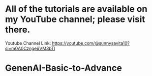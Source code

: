 # All of the tutorials are available on my YouTube channel; please visit there.

Youtube Channel Link: https://youtube.com/@sunnysavita10?si=m0A0Cznge6VM3bTI

# GenenAI-Basic-to-Advance
